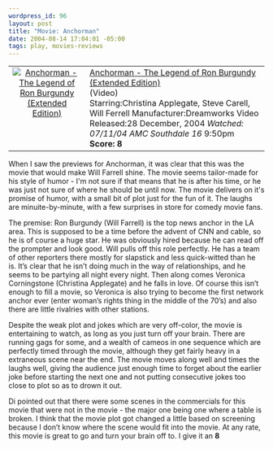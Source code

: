 ```yaml
--- 
wordpress_id: 96
layout: post
title: "Movie: Anchorman"
date: 2004-08-14 17:04:01 -05:00
tags: play, movies-reviews
---
```

<table>
<tbody>
<tr>
<td align="center" valign="top"><a href="http://www.amazon.com/exec/obidos/ASIN/B00061QK1G/basezero-20?dev-t=0DKT9N7FZR2FT96TZEG2%26camp=2025%26link_code=sp1"><img class="serendipity_amazonchr_pic" src="http://images.amazon.com/images/P/B00061QK1G.01.MZZZZZZZ.jpg" alt="Anchorman - The Legend of Ron Burgundy (Extended Edition)" /></a></td>
<td valign="top">
<div class="serendipity_amazonchr_title"><a href="http://www.amazon.com/exec/obidos/ASIN/B00061QK1G/basezero-20?dev-t=0DKT9N7FZR2FT96TZEG2%26camp=2025%26link_code=sp1">Anchorman - The Legend of Ron Burgundy (Extended Edition)</a></div>
<div class="serendipity_amazonchr_catalog">(Video)</div>
<div class="serendipity_amazonchr_extra">Starring:Christina Applegate, Steve Carell, Will Ferrell
Manufacturer:Dreamworks Video
Released:28 December, 2004
<em>Watched: 07/11/04 AMC Southdale 16</em> 9:50pm
<strong>Score: 8</strong></div></td>
</tr>
</tbody>
</table>
When I saw the previews for Anchorman, it was clear that this was the movie that would make Will Farrell shine.  The movie seems tailor-made for his style of humor - I'm not sure if that means that he is after his time, or he was just not sure of where he should be until now.   The movie delivers on it's promise of humor, with a small bit of plot just for the fun of it.  The laughs are minuite-by-minute, with a few surprises in store for comedy movie fans.

<!--more-->

The premise: Ron Burgundy (Will Farrell) is the top news anchor in the LA area. This is supposed to be a time before the advent of CNN and cable, so he is of course a huge star. He was obviously hired because he can read off the prompter and look good. Will pulls off this role perfectly. He has a team of other reporters there mostly for slapstick and less quick-witted than he is. It’s clear that he isn’t doing much in the way of relationships, and he seems to be partying all night every night. Then along comes Veronica Corningstone (Christina Applegate) and he falls in love. Of course this isn’t enough to fill a movie, so Veronica is also trying to become the first network anchor ever (enter woman’s rights thing in the middle of the 70’s) and also there are little rivalries with other stations.

Despite the weak plot and jokes which are very off-color, the movie is entertaining to watch, as long as you just turn off your brain. There are running gags for some, and a wealth of cameos in one sequence which are perfectly timed through the movie, although they get fairly heavy in a extraneous scene near the end. The movie moves along well and times the laughs well, giving the audience just enough time to forget about the earlier joke before starting the next one and not putting consecutive jokes too close to plot so as to drown it out.

Di pointed out that there were some scenes in the commercials for this movie that were not in the movie - the major one being one where a table is broken. I think that the movie plot got changed a little based on screening because I don’t know where the scene would fit into the movie. At any rate, this movie is great to go and turn your brain off to. I give it an <strong>8</strong>
<div><strong>
</strong></div>
